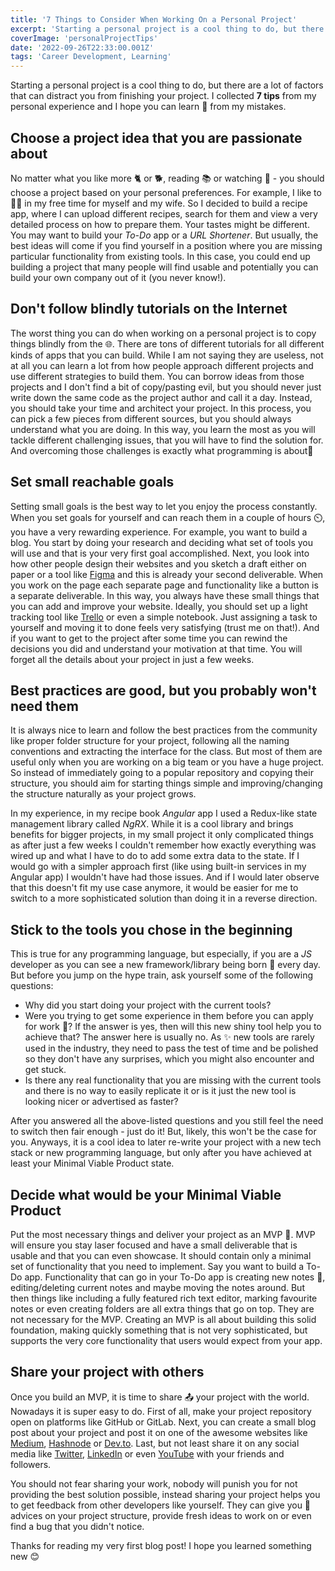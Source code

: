 ```yaml
---
title: '7 Things to Consider When Working On a Personal Project'
excerpt: 'Starting a personal project is a cool thing to do, but there are a lot of factors that can distract you from finishing your project. In this post, I collected 7 tips from my personal experience and I hope you can learn 📘 from my mistakes.'
coverImage: 'personalProjectTips'
date: '2022-09-26T22:33:00.001Z'
tags: 'Career Development, Learning'
---
```


Starting a personal project is a cool thing to do, but there are a lot of factors that can distract you from finishing your project. I collected **7 tips** from my personal experience and I hope you can learn 📘 from my mistakes.

## Choose a project idea that you are passionate about

No matter what you like more 🐈 or 🐕, reading 📚 or watching 🎥 - you should choose a project based on your personal preferences. For example, I like to 🧑‍🍳 in my free time for myself and my wife. So I decided to build a recipe app, where I can upload different recipes, search for them and view a very detailed process on how to prepare them. Your tastes might be different. You may want to build your *To-Do* app or a *URL Shortener*. But usually, the best ideas will come if you find yourself in a position where you are missing particular functionality from existing tools. In this case, you could end up building a project that many people will find usable and potentially you can build your own company out of it (you never know!). 

## Don't follow blindly tutorials on the Internet

The worst thing you can do when working on a personal project is to copy things blindly from the 🌐. There are tons of different tutorials for all different kinds of apps that you can build. While I am not saying they are useless, not at all you can learn a lot from how people approach different projects and use different strategies to build them. You can borrow ideas from those projects and I don't find a bit of copy/pasting evil, but you should never just write down the same code as the project author and call it a day. Instead, you should take your time and architect your project. In this process, you can pick a few pieces from different sources, but you should always understand what you are doing. In this way, you learn the most as you will tackle different challenging issues, that you will have to find the solution for. And overcoming those challenges is exactly what programming is about🚀

## Set small reachable goals

Setting small goals is the best way to let you enjoy the process constantly. When you set goals for yourself and can reach them in a couple of hours ⏲️, you have a very rewarding experience. For example, you want to build a blog. You start by doing your research and deciding what set of tools you will use and that is your very first goal accomplished. Next, you look into how other people design their websites and you sketch a draft either on paper or a tool like [Figma](https://www.figma.com/) and this is already your second deliverable. When you work on the page each separate page and functionality like a button is a separate deliverable. In this way, you always have these small things that you can add and improve your website. Ideally, you should set up a light tracking tool like [Trello](https://trello.com) or even a simple notebook. Just assigning a task to yourself and moving it to done feels very satisfying (trust me on that!). And if you want to get to the project after some time you can rewind the decisions you did and understand your motivation at that time. You will forget all the details about your project in just a few weeks.

## Best practices are good, but you probably won't need them

It is always nice to learn and follow the best practices from the community like proper folder structure for your project, following all the naming conventions and extracting the interface for the class. But most of them are useful only when you are working on a big team or you have a huge project. So instead of immediately going to a popular repository and copying their structure, you should aim for starting things simple and improving/changing the structure naturally as your project grows.

In my experience, in my recipe book *Angular* app I used a Redux-like state management library called *NgRX*. While it is a cool library and brings benefits for bigger projects, in my small project it only complicated things as after just a few weeks I couldn't remember how exactly everything was wired up and what I have to do to add some extra data to the state. If I would go with a simpler approach first (like using built-in services in my Angular app) I wouldn't have had those issues. And if I would later observe that this doesn't fit my use case anymore, it would be easier for me to switch to a more sophisticated solution than doing it in a reverse direction.

## Stick to the tools you chose in the beginning

This is true for any programming language, but especially, if you are a *JS* developer as you can see a new framework/library being born 👶 every day. But before you jump on the hype train, ask yourself some of the following questions: 

- Why did you start doing your project with the current tools? 
- Were you trying to get some experience in them before you can apply for work 💼? If the answer is yes, then will this new shiny tool help you to achieve that? The answer here is usually no. As ✨ new tools are rarely used in the industry, they need to pass the test of time and be polished so they don't have any surprises, which you might also encounter and get stuck.
- Is there any real functionality that you are missing with the current tools and there is no way to easily replicate it or is it just the new tool is looking nicer or advertised as faster?

After you answered all the above-listed questions and you still feel the need to switch then fair enough - just do it! But, likely, this won't be the case for you. Anyways, it is a cool idea to later re-write your project with a new tech stack or new programming language, but only after you have achieved at least your Minimal Viable Product state.

## Decide what would be your Minimal Viable Product

Put the most necessary things and deliver your project as an MVP 🚀. MVP will ensure you stay laser focused and have a small deliverable that is usable and that you can even showcase. It should contain only a minimal set of functionality that you need to implement. Say you want to build a To-Do app. Functionality that can go in your To-Do app is creating new notes 📓, editing/deleting current notes and maybe moving the notes around. But then things like including a fully featured rich text editor, marking favourite notes or even creating folders are all extra things that go on top. They are not necessary for the MVP. Creating an MVP is all about building this solid foundation, making quickly something that is not very sophisticated, but supports the very core functionality that users would expect from your app.

## Share your project with others

Once you build an MVP, it is time to share 📤 your project with the world. Nowadays it is super easy to do. First of all, make your project repository open on platforms like GitHub or GitLab. Next, you can create a small blog post about your project and post it on one of the awesome websites like [Medium](https://medium.com/), [Hashnode](https://hashnode.com)
 or [Dev.to](https://dev.to/). Last, but not least share it on any social media like [Twitter](https://twitter.com/), [LinkedIn](https://www.linkedin.com/) or even [YouTube](https://www.youtube.com/) with your friends and followers. 

You should not fear sharing your work, nobody will punish you for not providing the best solution possible, instead sharing your project helps you to get feedback from other developers like yourself. They can give you 💎 advices on your project structure, provide fresh ideas to work on or even find a bug that you didn't notice.

Thanks for reading my very first blog post! I hope you learned something new 😊